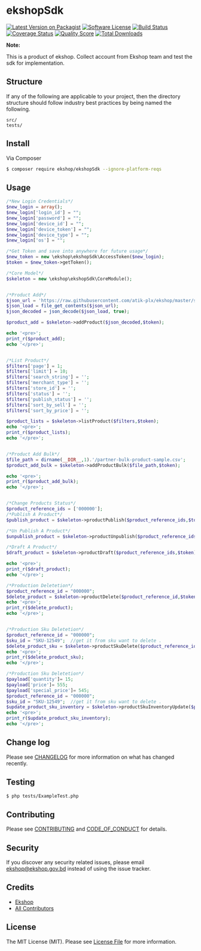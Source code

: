 # ekshopSdk

[![Latest Version on Packagist][ico-version]][link-packagist]
[![Software License][ico-license]](LICENSE.md)
[![Build Status][ico-travis]][link-travis]
[![Coverage Status][ico-scrutinizer]][link-scrutinizer]
[![Quality Score][ico-code-quality]][link-code-quality]
[![Total Downloads][ico-downloads]][link-downloads]

**Note:** 

This is a product of ekshop. Collect account from Ekshop team and test the sdk for implementation.

## Structure

If any of the following are applicable to your project, then the directory structure should follow industry best practices by being named the following.

```
src/
tests/
```


## Install

Via Composer

``` bash
$ composer require ekshop/ekshopSdk --ignore-platform-reqs
```

## Usage

``` php
/*New Login Credentials*/
$new_login = array();
$new_login['login_id'] = "";
$new_login['password'] = "";
$new_login['device_id'] = "";
$new_login['device_token'] = "";
$new_login['device_type'] = "";
$new_login['os'] = "";

/*Get Token and save into anywhere for future usage*/
$new_token = new \ekshop\ekshopSdk\AccessToken($new_login);
$token = $new_token->getToken();

/*Core Model*/
$skeleton = new \ekshop\ekshopSdk\CoreModule();


/*Product Add*/
$json_url = 'https://raw.githubusercontent.com/atik-plx/ekshop/master/sample-product.json';
$json_load = file_get_contents($json_url);
$json_decoded = json_decode($json_load, true);

$product_add = $skeleton->addProduct($json_decoded,$token);

echo '<pre>';
print_r($product_add);
echo '</pre>';


/*List Product*/
$filters['page'] = 1;
$filters['limit'] = 10;
$filters['search_string'] = '';
$filters['merchant_type'] = '';
$filters['store_id'] = '';
$filters['status'] = '';
$filters['publish_status'] = '';
$filters['sort_by_sell'] = '';
$filters['sort_by_price'] = '';

$product_lists = $skeleton->listProduct($filters,$token);
echo '<pre>';
print_r($product_lists);
echo '</pre>';


/*Product Add Bulk*/
$file_path = dirname(__DIR__,1).'/partner-bulk-product-sample.csv';
$product_add_bulk = $skeleton->addProductBulk($file_path,$token);

echo '<pre>';
print_r($product_add_bulk);
echo '</pre>';


/*Change Products Status*/
$product_reference_ids = ['000000'];
/*Publish A Product*/
$publish_product = $skeleton->productPublish($product_reference_ids,$token);

/*Un Publish A Product*/
$unpublish_product = $skeleton->productUnpublish($product_reference_ids,$token);

/*Draft A Product*/
$draft_product = $skeleton->productDraft($product_reference_ids,$token);

echo '<pre>';
print_r($draft_product);
echo '</pre>';

/*Production Deletetion*/
$product_reference_id = "000000";
$delete_product = $skeleton->productDelete($product_reference_id,$token);
echo '<pre>';
print_r($delete_product);
echo '</pre>';


/*Production Sku Deletetion*/
$product_reference_id = "000000";
$sku_id = "SKU-12549";  //get it from sku want to delete .
$delete_product_sku = $skeleton->productSkuDelete($product_reference_id,$sku_id,$token);
echo '<pre>';
print_r($delete_product_sku);
echo '</pre>';

/*Production Sku Deletetion*/
$payload['quantity']= 15;
$payload['price']= 555;
$payload['special_price']= 545;
$product_reference_id = "000000";
$sku_id = "SKU-12549";  //get it from sku want to delete .
$update_product_sku_inventory = $skeleton->productSkuInventoryUpdate($product_reference_id,$sku_id,$payload,$token);
echo '<pre>';
print_r($update_product_sku_inventory);
echo '</pre>';

```

## Change log

Please see [CHANGELOG](CHANGELOG.md) for more information on what has changed recently.

## Testing

``` bash
$ php tests/ExampleTest.php
```

## Contributing

Please see [CONTRIBUTING](CONTRIBUTING.md) and [CODE_OF_CONDUCT](CODE_OF_CONDUCT.md) for details.

## Security

If you discover any security related issues, please email ekshop@ekshop.gov.bd instead of using the issue tracker.

## Credits

- [Ekshop][link-author]
- [All Contributors][link-contributors]

## License

The MIT License (MIT). Please see [License File](LICENSE.md) for more information.

[ico-version]: https://img.shields.io/packagist/v/ekshop/ekshopSdk.svg?style=flat-square
[ico-license]: https://img.shields.io/badge/license-MIT-brightgreen.svg?style=flat-square
[ico-travis]: https://img.shields.io/travis/ekshop/ekshopSdk/master.svg?style=flat-square
[ico-scrutinizer]: https://img.shields.io/scrutinizer/coverage/g/ekshop/ekshopSdk.svg?style=flat-square
[ico-code-quality]: https://img.shields.io/scrutinizer/g/ekshop/ekshopSdk.svg?style=flat-square
[ico-downloads]: https://img.shields.io/packagist/dt/ekshop/ekshopSdk.svg?style=flat-square

[link-packagist]: https://packagist.org/packages/ekshop/ekshopSdk
[link-travis]: https://travis-ci.org/ekshop/ekshopSdk
[link-scrutinizer]: https://scrutinizer-ci.com/g/ekshop/ekshopSdk/code-structure
[link-code-quality]: https://scrutinizer-ci.com/g/ekshop/ekshopSdk
[link-downloads]: https://packagist.org/packages/ekshop/ekshopSdk
[link-author]: https://github.com/ekshop
[link-contributors]: ../../contributors
